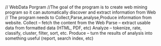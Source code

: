 // WebData Porgram
//The goal of the program is to create web mining program so it can  automatically discover and extract information from Web 
// The program needs to Collect,Parse,analyse,Produce information from website.
    Collect – fetch the content from the Web
    Parse – extract usable data from formatted data (HTML, PDF, etc)
    Analyze – tokenize, rate, classify, cluster, filter, sort, etc.
    Produce – turn the results of analysis into something useful (report, search index, etc)

